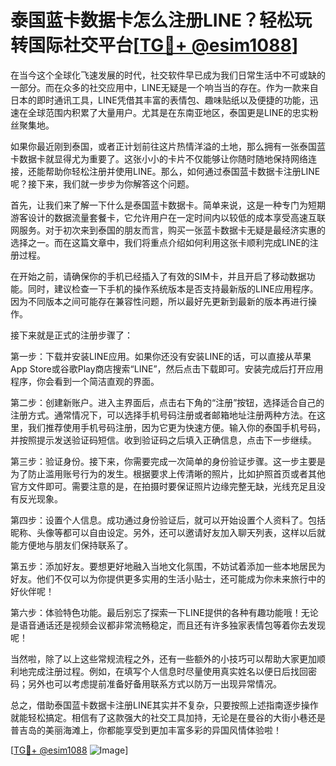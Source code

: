 # 泰国蓝卡数据卡怎么注册LINE？轻松玩转国际社交平台[[TG💪+ @esim1088](https://t.me/s/esim1088)]

在当今这个全球化飞速发展的时代，社交软件早已成为我们日常生活中不可或缺的一部分。而在众多的社交应用中，LINE无疑是一个响当当的存在。作为一款来自日本的即时通讯工具，LINE凭借其丰富的表情包、趣味贴纸以及便捷的功能，迅速在全球范围内积累了大量用户。尤其是在东南亚地区，泰国更是LINE的忠实粉丝聚集地。

如果你最近刚到泰国，或者正计划前往这片热情洋溢的土地，那么拥有一张泰国蓝卡数据卡就显得尤为重要了。这张小小的卡片不仅能够让你随时随地保持网络连接，还能帮助你轻松注册并使用LINE。那么，如何通过泰国蓝卡数据卡注册LINE呢？接下来，我们就一步步为你解答这个问题。

首先，让我们来了解一下什么是泰国蓝卡数据卡。简单来说，这是一种专门为短期游客设计的数据流量套餐卡，它允许用户在一定时间内以较低的成本享受高速互联网服务。对于初次来到泰国的朋友而言，购买一张蓝卡数据卡无疑是最经济实惠的选择之一。而在这篇文章中，我们将重点介绍如何利用这张卡顺利完成LINE的注册过程。

在开始之前，请确保你的手机已经插入了有效的SIM卡，并且开启了移动数据功能。同时，建议检查一下手机的操作系统版本是否支持最新版的LINE应用程序。因为不同版本之间可能存在兼容性问题，所以最好先更新到最新的版本再进行操作。

接下来就是正式的注册步骤了：

第一步：下载并安装LINE应用。如果你还没有安装LINE的话，可以直接从苹果App Store或谷歌Play商店搜索“LINE”，然后点击下载即可。安装完成后打开应用程序，你会看到一个简洁直观的界面。

第二步：创建新账户。进入主界面后，点击右下角的“注册”按钮，选择适合自己的注册方式。通常情况下，可以选择手机号码注册或者邮箱地址注册两种方法。在这里，我们推荐使用手机号码注册，因为它更为快速方便。输入你的泰国手机号码，并按照提示发送验证码短信。收到验证码之后填入正确信息，点击下一步继续。

第三步：验证身份。接下来，你需要完成一次简单的身份验证步骤。这一步主要是为了防止滥用账号行为的发生。根据要求上传清晰的照片，比如护照首页或者其他官方文件即可。需要注意的是，在拍摄时要保证照片边缘完整无缺，光线充足且没有反光现象。

第四步：设置个人信息。成功通过身份验证后，就可以开始设置个人资料了。包括昵称、头像等都可以自由设定。另外，还可以邀请好友加入聊天列表，这样以后就能方便地与朋友们保持联系了。

第五步：添加好友。要想更好地融入当地文化氛围，不妨试着添加一些本地居民为好友。他们不仅可以为你提供更多实用的生活小贴士，还可能成为你未来旅行中的好伙伴呢！

第六步：体验特色功能。最后别忘了探索一下LINE提供的各种有趣功能哦！无论是语音通话还是视频会议都非常流畅稳定，而且还有许多独家表情包等着你去发现呢！

当然啦，除了以上这些常规流程之外，还有一些额外的小技巧可以帮助大家更加顺利地完成注册过程。例如，在填写个人信息时尽量使用真实姓名以便日后找回密码；另外也可以考虑提前准备好备用联系方式以防万一出现异常情况。

总之，借助泰国蓝卡数据卡注册LINE其实并不复杂，只要按照上述指南逐步操作就能轻松搞定。相信有了这款强大的社交工具加持，无论是在曼谷的大街小巷还是普吉岛的美丽海滩上，你都能享受到更加丰富多彩的异国风情体验啦！

[[TG💪+ @esim1088](https://t.me/s/esim1088) ![Image](https://i.postimg.cc/4NQfJmqS/Snipaste-2025-05-13-00-14-12.png)]